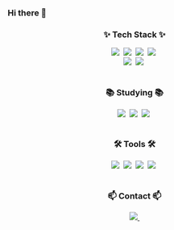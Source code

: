 ### Hi there 👋

<!--타이틀 부분-->

<!--내용 부분-->
<h3 align="center">✨ Tech Stack ✨</h3>
<div align="center">
  <img src="https://img.shields.io/badge/Java-20232a.svg?style=for-the-badge&logo=Java&logoColor=61DAFB" />&nbsp
  <img src="https://img.shields.io/badge/Spring_Boot-20232a.svg?style=for-the-badge&logo=Spring_Boot&logoColor=61DAFB" />&nbsp
  <img src="https://img.shields.io/badge/Spring_Data_Jpa-F7DF1E.svg?style=for-the-badge&logo=Spring_Data_Jpa&logoColor=20232a" />&nbsp
  <img src="https://img.shields.io/badge/Spring_Security-F7DF1E.svg?style=for-the-badge&logo=Spring_Security&logoColor=20232a" />&nbsp
</div>

<div align="center">
  <img src="https://img.shields.io/badge/MySQL-DB7093?style=for-the-badge&logo=MySQL&logoColor=ffd35b" />&nbsp
  <img src="https://img.shields.io/badge/MariaDB-1daabb.svg?style=for-the-badge&logo=MariaDB-css&logoColor=white" />&nbsp
</div>
</div>

<br>

<h3 align="center">📚 Studying 📚</h3>
<div align="center">
  <img src="https://img.shields.io/badge/MSA-007ACC.svg?style=for-the-badge&logo=MSA&logoColor=white" />&nbsp
  <img src="https://img.shields.io/badge/Spring_Cloud-FF4154?style=for-the-badge&logo=Spring_Cloud&logoColor=white" />&nbsp
  <img src="https://img.shields.io/badge/Algorithm-3578E5?style=for-the-badge&logo=Algorithm&logoColor=white" />&nbsp
</div>

<br>

<h3 align="center">🛠 Tools 🛠</h3>
<div align="center">
  <img src="https://img.shields.io/badge/git-F05033.svg?style=for-the-badge&logo=git&logoColor=white" />&nbsp
  <img src="https://img.shields.io/badge/github-181717.svg?style=for-the-badge&logo=github&logoColor=white" />&nbsp
  <img src="https://img.shields.io/badge/Notion-F3F3F3.svg?style=for-the-badge&logo=Notion&logoColor=black" />&nbsp
  <img src="https://img.shields.io/badge/Jira-F3F3F3.svg?style=for-the-badge&logo=Jira&logoColor=black" />&nbsp
</div>

<br>

<h3 align="center">📫 Contact 📫</h3>
<div align="center">
  <a href="https://velog.io/@hyensukim/posts">
    <img src="https://img.shields.io/badge/Velog-1EBC8F?style=for-the-badge&logo=velog&logoColor=white" />&nbsp
  </a>
</div>

<!--
**hyensukim/hyensukim** is a ✨ _special_ ✨ repository because its `README.md` (this file) appears on your GitHub profile.

Here are some ideas to get you started:

- 🔭 I’m currently working on ...
- 🌱 I’m currently learning ...
- 👯 I’m looking to collaborate on ...
- 🤔 I’m looking for help with ...
- 💬 Ask me about ...
- 📫 How to reach me: ...
- 😄 Pronouns: ...
- ⚡ Fun fact: ...
-->
